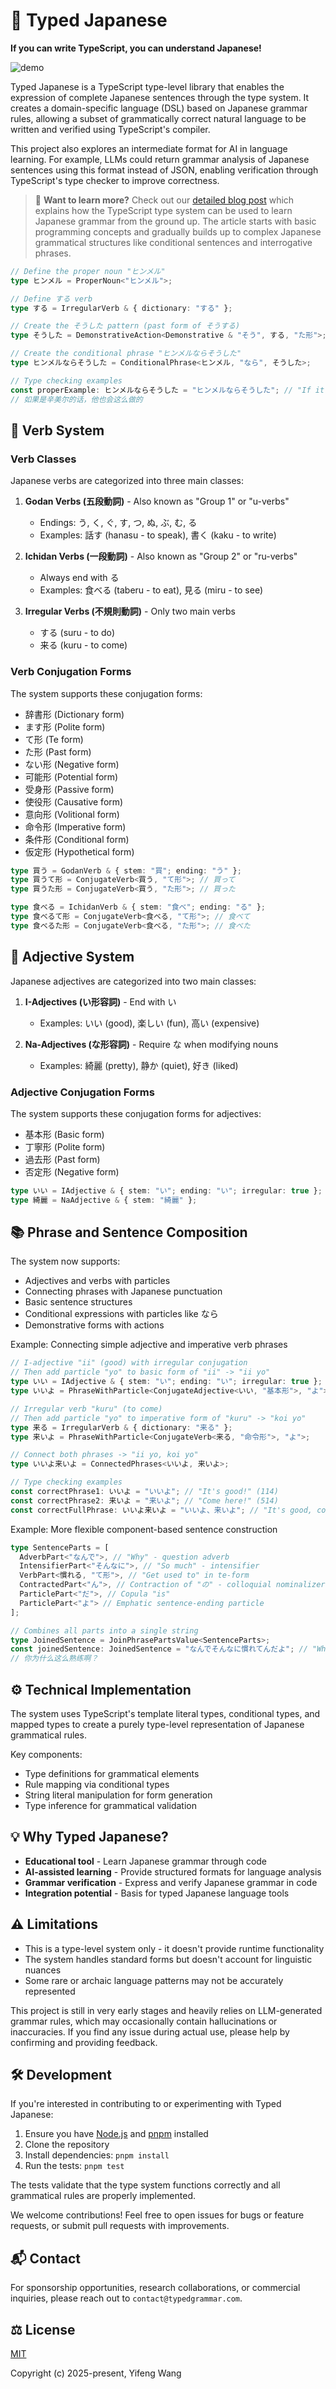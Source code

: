 # 🌸 Typed Japanese

**If you can write TypeScript, you can understand Japanese!**

![demo](./images/demo.png)

Typed Japanese is a TypeScript type-level library that enables the expression of complete Japanese sentences through the type system. It creates a domain-specific language (DSL) based on Japanese grammar rules, allowing a subset of grammatically correct natural language to be written and verified using TypeScript's compiler.

This project also explores an intermediate format for AI in language learning. For example, LLMs could return grammar analysis of Japanese sentences using this format instead of JSON, enabling verification through TypeScript's type checker to improve correctness.

> 📖 **Want to learn more?** Check out our [detailed blog post](./blog.md) which explains how the TypeScript type system can be used to learn Japanese grammar from the ground up. The article starts with basic programming concepts and gradually builds up to complex Japanese grammatical structures like conditional sentences and interrogative phrases.

```typescript
// Define the proper noun "ヒンメル"
type ヒンメル = ProperNoun<"ヒンメル">;

// Define する verb
type する = IrregularVerb & { dictionary: "する" };

// Create the そうした pattern (past form of そうする)
type そうした = DemonstrativeAction<Demonstrative & "そう", する, "た形">;

// Create the conditional phrase "ヒンメルならそうした"
type ヒンメルならそうした = ConditionalPhrase<ヒンメル, "なら", そうした>;

// Type checking examples
const properExample: ヒンメルならそうした = "ヒンメルならそうした"; // "If it were Himmel, he would do so"
// 如果是辛美尔的话，他也会这么做的
```

## 🤖 Verb System

### Verb Classes

Japanese verbs are categorized into three main classes:

1. **Godan Verbs (五段動詞)** - Also known as "Group 1" or "u-verbs"

   - Endings: う, く, ぐ, す, つ, ぬ, ぶ, む, る
   - Examples: 話す (hanasu - to speak), 書く (kaku - to write)

2. **Ichidan Verbs (一段動詞)** - Also known as "Group 2" or "ru-verbs"

   - Always end with る
   - Examples: 食べる (taberu - to eat), 見る (miru - to see)

3. **Irregular Verbs (不規則動詞)** - Only two main verbs
   - する (suru - to do)
   - 来る (kuru - to come)

### Verb Conjugation Forms

The system supports these conjugation forms:

- 辞書形 (Dictionary form)
- ます形 (Polite form)
- て形 (Te form)
- た形 (Past form)
- ない形 (Negative form)
- 可能形 (Potential form)
- 受身形 (Passive form)
- 使役形 (Causative form)
- 意向形 (Volitional form)
- 命令形 (Imperative form)
- 条件形 (Conditional form)
- 仮定形 (Hypothetical form)

```typescript
type 買う = GodanVerb & { stem: "買"; ending: "う" };
type 買うて形 = ConjugateVerb<買う, "て形">; // 買って
type 買うた形 = ConjugateVerb<買う, "た形">; // 買った

type 食べる = IchidanVerb & { stem: "食べ"; ending: "る" };
type 食べるて形 = ConjugateVerb<食べる, "て形">; // 食べて
type 食べるた形 = ConjugateVerb<食べる, "た形">; // 食べた
```

## 🎨 Adjective System

Japanese adjectives are categorized into two main classes:

1. **I-Adjectives (い形容詞)** - End with い

   - Examples: いい (good), 楽しい (fun), 高い (expensive)

2. **Na-Adjectives (な形容詞)** - Require な when modifying nouns
   - Examples: 綺麗 (pretty), 静か (quiet), 好き (liked)

### Adjective Conjugation Forms

The system supports these conjugation forms for adjectives:

- 基本形 (Basic form)
- 丁寧形 (Polite form)
- 過去形 (Past form)
- 否定形 (Negative form)

```typescript
type いい = IAdjective & { stem: "い"; ending: "い"; irregular: true };
type 綺麗 = NaAdjective & { stem: "綺麗" };
```

## 📚 Phrase and Sentence Composition

The system now supports:

- Adjectives and verbs with particles
- Connecting phrases with Japanese punctuation
- Basic sentence structures
- Conditional expressions with particles like なら
- Demonstrative forms with actions

Example: Connecting simple adjective and imperative verb phrases

```typescript
// I-adjective "ii" (good) with irregular conjugation
// Then add particle "yo" to basic form of "ii" -> "ii yo"
type いい = IAdjective & { stem: "い"; ending: "い"; irregular: true };
type いいよ = PhraseWithParticle<ConjugateAdjective<いい, "基本形">, "よ">;

// Irregular verb "kuru" (to come)
// Then add particle "yo" to imperative form of "kuru" -> "koi yo"
type 来る = IrregularVerb & { dictionary: "来る" };
type 来いよ = PhraseWithParticle<ConjugateVerb<来る, "命令形">, "よ">;

// Connect both phrases -> "ii yo, koi yo"
type いいよ来いよ = ConnectedPhrases<いいよ, 来いよ>;

// Type checking examples
const correctPhrase1: いいよ = "いいよ"; // "It's good!" (114)
const correctPhrase2: 来いよ = "来いよ"; // "Come here!" (514)
const correctFullPhrase: いいよ来いよ = "いいよ、来いよ"; // "It's good, come here!"
```

Example: More flexible component-based sentence construction

```typescript
type SentenceParts = [
  AdverbPart<"なんで">, // "Why" - question adverb
  IntensifierPart<"そんなに">, // "So much" - intensifier
  VerbPart<慣れる, "て形">, // "Get used to" in te-form
  ContractedPart<"ん">, // Contraction of "の" - colloquial nominalizer
  ParticlePart<"だ">, // Copula "is"
  ParticlePart<"よ"> // Emphatic sentence-ending particle
];

// Combines all parts into a single string
type JoinedSentence = JoinPhrasePartsValue<SentenceParts>;
const joinedSentence: JoinedSentence = "なんでそんなに慣れてんだよ"; // "Why are you so used to it?!"
// 你为什么这么熟练啊？
```

## ⚙️ Technical Implementation

The system uses TypeScript's template literal types, conditional types, and mapped types to create a purely type-level representation of Japanese grammatical rules.

Key components:

- Type definitions for grammatical elements
- Rule mapping via conditional types
- String literal manipulation for form generation
- Type inference for grammatical validation

## 💡 Why Typed Japanese?

- **Educational tool** - Learn Japanese grammar through code
- **AI-assisted learning** - Provide structured formats for language analysis
- **Grammar verification** - Express and verify Japanese grammar in code
- **Integration potential** - Basis for typed Japanese language tools

## ⚠️ Limitations

- This is a type-level system only - it doesn't provide runtime functionality
- The system handles standard forms but doesn't account for linguistic nuances
- Some rare or archaic language patterns may not be accurately represented

This project is still in very early stages and heavily relies on LLM-generated grammar rules, which may occasionally contain hallucinations or inaccuracies. If you find any issue during actual use, please help by confirming and providing feedback.

## 🛠️ Development

If you're interested in contributing to or experimenting with Typed Japanese:

1. Ensure you have [Node.js](https://nodejs.org/) and [pnpm](https://pnpm.io/) installed
2. Clone the repository
3. Install dependencies: `pnpm install`
4. Run the tests: `pnpm test`

The tests validate that the type system functions correctly and all grammatical rules are properly implemented.

We welcome contributions! Feel free to open issues for bugs or feature requests, or submit pull requests with improvements.

## 📬 Contact

For sponsorship opportunities, research collaborations, or commercial inquiries, please reach out to `contact@typedgrammar.com`.

## ⚖️ License

[MIT](https://opensource.org/licenses/MIT)

Copyright (c) 2025-present, Yifeng Wang
